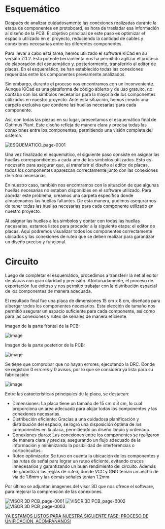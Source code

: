 # Esquemático

Después de analizar cuidadosamente las conexiones realizadas durante la etapa de componentes en protoboard, es hora de trasladar esa información al diseño de la PCB. El objetivo principal de este paso es optimizar el espacio utilizado en el proyecto, reduciendo la cantidad de cables y conexiones necesarias entre los diferentes componentes.

Para llevar a cabo esta tarea, hemos utilizado el software KiCad en su versión 7.0.2. Esta potente herramienta nos ha permitido agilizar el proceso de elaboración del esquemático y, posteriormente, transferirlo al editor de placas. En el esquemático, se han establecido todas las conexiones requeridas entre los componentes previamente analizados.

Sin embargo, durante el proceso nos encontramos con un inconveniente. Aunque KiCad es una plataforma de código abierto y de uso gratuito, no contaba con los símbolos necesarios para la mayoría de los componentes utilizados en nuestro proyecto. Ante esta situación, hemos creado una carpeta exclusiva que contiene las huellas necesarias para cada componente.

Así, con todas las piezas en su lugar, presentamos el esquemático final de Optimus Plant. Este diseño refleja de manera clara y precisa todas las conexiones entre los componentes, permitiendo una visión completa del sistema.

![ESQUEMATICO_page-0001](https://github.com/JU4NR0D/Optimus-Plant/assets/136518038/5fede730-80a6-4ae3-b0b5-82f54e3fd4a4)

Una vez finalizado el esquemático, el siguiente paso consiste en asignar las huellas correspondientes a cada uno de los símbolos utilizados. Esto es necesario para asegurar que, al transferir el diseño al editor de placas, todos los componentes aparezcan correctamente junto con las conexiones de ruteo necesarias.

En nuestro caso, también nos encontramos con la situación de que algunas huellas necesarias no estaban disponibles en el software utilizado. Para abordar este problema, creamos una carpeta específica donde almacenamos las huellas faltantes. De esta manera, pudimos asegurarnos de tener todas las huellas necesarias para cada componente utilizado en nuestro proyecto.

Al asignar las huellas a los símbolos y contar con todas las huellas necesarias, estamos listos para proceder a la siguiente etapa: el editor de placas. Aquí podremos visualizar todos los componentes correctamente ubicados y las conexiones de ruteo que se deben realizar para garantizar un diseño preciso y funcional.




# Circuito

Luego de completar el esquemático, procedimos a transferir la net al editor de placas con gran claridad y precisión. Afortunadamente, el proceso de exportación fue exitoso y nos permitió trabajar con la distribución espacial de los componentes de manera adecuada.

El resultado final fue una placa de dimensiones 15 cm x 8 cm, diseñada para albergar todos los componentes necesarios. Esta elección de tamaño nos permitió asegurar un espacio suficiente para cada componente, así como para las conexiones y ruteo de señales de manera eficiente. 

Imagen de la parte frontal de la PCB:

![image](https://github.com/JU4NR0D/Optimus-Plant/assets/136518038/28c0ac60-3c45-4493-a3ff-0c92351f9c18)


Imagen de la parte posterior de la PCB:

![image](https://github.com/JU4NR0D/Optimus-Plant/assets/136518038/55778da0-a3fd-437e-8115-e8ff97dc1ce1)


Se tiene que comprobar que no hayan errores, ejecutando la DRC. Donde se registran 0 errores y 0 avisos, por lo que se considera ya lista para su fabricación:

![image](https://github.com/JU4NR0D/Optimus-Plant/assets/136518038/efc9c122-430d-4093-ae36-faf441e14645)

Entre las características principales de la placa, se destacan:

- Dimensiones: La placa tiene un tamaño de 15 cm x 8 cm, lo cual proporciona un área adecuada para alojar todos los componentes y las conexiones necesarias.
- Distribución eficiente: Gracias a una cuidadosa planificación y distribución del espacio, se logró una disposición óptima de los componentes en la placa, permitiendo un diseño limpio y ordenado.
- Conexiones claras: Las conexiones entre los componentes se realizaron de manera clara y precisa, asegurando un flujo adecuado de la información y minimizando la posibilidad de interferencias o cortocircuitos.
- Ruteo optimizado: Se tuvo en cuenta la ubicación de los componentes y las rutas de señal para lograr un ruteo eficiente, evitando cruces innecesarios y garantizando un buen rendimiento del circuito. Además de garantizar las reglas de ruteo, donde VCC y GND tenían un ancho de vía de 1.6mm y las demás señales tenían 1.2mm

Por último se adjuntan imagenes del visor 3D que nos ofrece el software, para mejorar la comprensión de las conexiones.

![VISOR 3D PCB_page-0001](https://github.com/JU4NR0D/Optimus-Plant/assets/136518038/8a15eac5-a191-4d69-b954-c35d891e5ee6)
![VISOR 3D PCB_page-0002](https://github.com/JU4NR0D/Optimus-Plant/assets/136518038/7456ea90-84a6-437a-bc3a-c5ecb83dbbae)
![VISOR 3D PCB_page-0003](https://github.com/JU4NR0D/Optimus-Plant/assets/136518038/a54b3aa9-bea5-4b4e-bbb0-2d9887d05cd5)

[YA ESTAMOS LISTOS PARA NUESTRA SIGUIENTE FASE: PROCESO DE UNIFICACIÓN, ACOMPAÑANOS!](https://github.com/JU4NR0D/Optimus-Plant/assets/136518038/8a15eac5-a191-4d69-b954-c35d891e5ee6)

